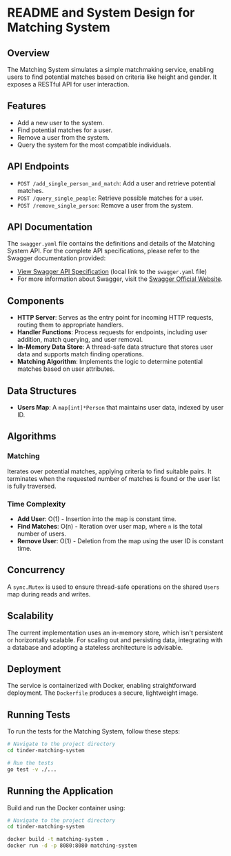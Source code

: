 # README and System Design for Matching System

## Overview

The Matching System simulates a simple matchmaking service, enabling users to find potential matches based on criteria like height and gender. It exposes a RESTful API for user interaction.

## Features

- Add a new user to the system.
- Find potential matches for a user.
- Remove a user from the system.
- Query the system for the most compatible individuals.

## API Endpoints

- `POST /add_single_person_and_match`: Add a user and retrieve potential matches.
- `POST /query_single_people`: Retrieve possible matches for a user.
- `POST /remove_single_person`: Remove a user from the system.

## API Documentation

The `swagger.yaml` file contains the definitions and details of the Matching System API. For the complete API specifications, please refer to the Swagger documentation provided:

- [View Swagger API Specification](swagger.yaml) (local link to the `swagger.yaml` file)
- For more information about Swagger, visit the [Swagger Official Website](https://swagger.io/).

## Components

- **HTTP Server**: Serves as the entry point for incoming HTTP requests, routing them to appropriate handlers.
- **Handler Functions**: Process requests for endpoints, including user addition, match querying, and user removal.
- **In-Memory Data Store**: A thread-safe data structure that stores user data and supports match finding operations.
- **Matching Algorithm**: Implements the logic to determine potential matches based on user attributes.

## Data Structures

- **Users Map**: A `map[int]*Person` that maintains user data, indexed by user ID.

## Algorithms

### Matching

Iterates over potential matches, applying criteria to find suitable pairs. It terminates when the requested number of matches is found or the user list is fully traversed.

### Time Complexity

- **Add User**: O(1) - Insertion into the map is constant time.
- **Find Matches**: O(n) - Iteration over user map, where `n` is the total number of users.
- **Remove User**: O(1) - Deletion from the map using the user ID is constant time.

## Concurrency

A `sync.Mutex` is used to ensure thread-safe operations on the shared `Users` map during reads and writes.

## Scalability

The current implementation uses an in-memory store, which isn't persistent or horizontally scalable. For scaling out and persisting data, integrating with a database and adopting a stateless architecture is advisable.

## Deployment

The service is containerized with Docker, enabling straightforward deployment. The `Dockerfile` produces a secure, lightweight image.

## Running Tests

To run the tests for the Matching System, follow these steps:

```bash
# Navigate to the project directory
cd tinder-matching-system

# Run the tests
go test -v ./...
```

## Running the Application

Build and run the Docker container using:

```bash
# Navigate to the project directory
cd tinder-matching-system

docker build -t matching-system .
docker run -d -p 8080:8080 matching-system
```